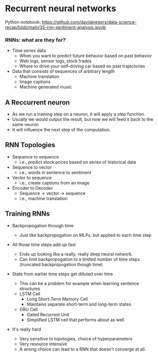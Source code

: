 # Recurrent neural networks

Python notebook: https://github.com/daviskregers/data-science-recap/blob/main/35-rnn-sentiment-analysis.ipynb

### RNNs: what are they for?

- Time series data
    - When you want to predict future behavior based on past behavior
    - Web logs, sensor logs, stock trades
    - Where to drive your self-driving car based on past trajectories
- Data that consists of sequences of arbitrary length
    - Machine translation
    - Image captions
    - Machine generated music

## A Reccurrent neuron

- As we run a training step on a neuron, it will apply a step function.
- Usually we would output the result, but now we will feed it back to the same neuron
- It will influence the next step of the computation.

## RNN Topologies

- Sequence to sequence
    - i.e., predict stock prices based on series of historical data
- Sequence to vector
    - i.e., words in sentence to sentiment
- Vector to sequence
    - i.e., create captions from an image
- Encoder to Decoder
    - Sequence -> vector -> sequence
    - i.e., machine translation

## Training RNNs

- Backpropogation through time
    - Just like backpropogation on MLPs, but applied to each time step
- All those time steps add up fast
    - Ends up looking like a really, really deep neural network.
    - Can limit backpropogation to a limited number of time steps (truncated backpropogation though time)

- State from earlier time steps get dilluted over time
    - This can be a problem for example when learning sentence structures
    - LSTM Cell
        - Long Short-Term Memory Cell
        - Maintains separate short-term and long-term states
    - GRU Cell
        - Gated Recurrent Unit
        - Simplified LSTM cell that performs about as well

- It's really hard
    - Very sensitive to topologies, choice of hyperparameters
    - Very resource intensive
    - A wrong choice can lead to a RNN that doesn't converge at all.
